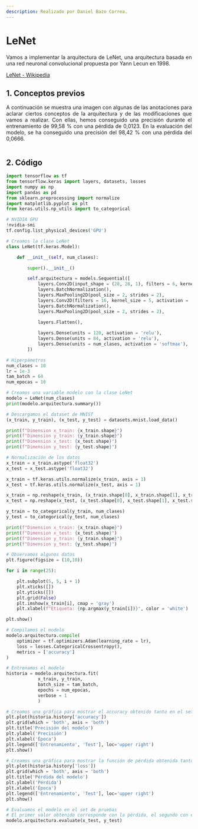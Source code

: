 ```yaml
---
description: Realizado por Daniel Bazo Correa.
---
```


<div align="justify">

# LeNet

Vamos a implementar la arquitectura de LeNet, una arquitectura basada en una red neuronal convolucional propuesta por Yann Lecun en 1998.

[LeNet - Wikipedia](https://en.wikipedia.org/wiki/LeNet)

## 1. Conceptos previos

A continuación se muestra una imagen con algunas de las anotaciones para aclarar ciertos conceptos de la arquitectura y de las modificaciones que vamos a realizar. Con ellas, hemos conseguido una precisión durante el entrenamiento de 99,58 % con una pérdida de 0,0123. En la evaluación del modelo, se ha conseguido una precisión del 98,42 % con una pérdida del 0,0666.

<figure><img src="../../../.gitbook/assets/160DD17B-DDE1-4C60-BAF1-A441AF9DBE98.jpeg" alt=""><figcaption></figcaption></figure>

## 2. Código

```python
import tensorflow as tf
from tensorflow.keras import layers, datasets, losses
import numpy as np
import pandas as pd
from sklearn.preprocessing import normalize
import matplotlib.pyplot as plt
from keras.utils.np_utils import to_categorical

# NVIDIA GPU
!nvidia-smi
tf.config.list_physical_devices('GPU')

# Creamos la clase LeNet
class LeNet(tf.keras.Model):

    def __init__(self, num_clases):

        super().__init__()

        self.arquitectura = models.Sequential([
            layers.Conv2D(input_shape = (28, 28, 1), filters = 6, kernel_size = 5, padding = 'same', activation = 'relu'),
            layers.BatchNormalization(),
            layers.MaxPooling2D(pool_size = 2, strides = 2),
            layers.Conv2D(filters = 16, kernel_size = 5, activation = 'relu'),
            layers.BatchNormalization(),
            layers.MaxPooling2D(pool_size = 2, strides = 2),
            
            layers.Flatten(),

            layers.Dense(units = 120, activation = 'relu'),
            layers.Dense(units = 84, activation = 'relu'),
            layers.Dense(units = num_clases, activation = 'softmax'),
        ])

# Hiperpámetros
num_clases = 10
lr = 1e-3
tam_batch = 64
num_epocas = 10

# Creamos una variable modelo con la clase LeNet
modelo = LeNet(num_clases)
print(modelo.arquitectura.summary())

# Descargamos el dataset de MNIST
(x_train, y_train), (x_test, y_test) = datasets.mnist.load_data()

print(f"Dimension x_train: {x_train.shape}")
print(f"Dimension y_train: {y_train.shape}")
print(f"Dimension x_test: {x_test.shape}")
print(f"Dimension y_test: {y_test.shape}")

# Normalización de los datos
x_train = x_train.astype('float32')
x_test = x_test.astype('float32')

x_train = tf.keras.utils.normalize(x_train, axis = 1)
x_test = tf.keras.utils.normalize(x_test, axis = 1)

x_train = np.reshape(x_train, (x_train.shape[0], x_train.shape[1], x_train.shape[1], 1))
x_test = np.reshape(x_test, (x_test.shape[0], x_test.shape[1], x_test.shape[1], 1))

y_train = to_categorical(y_train, num_clases)
y_test = to_categorical(y_test, num_clases)

print(f"Dimension x_train: {x_train.shape}")
print(f"Dimension x_test: {x_test.shape}")
print(f"Dimension y_train: {y_train.shape}")
print(f"Dimension y_test: {y_test.shape}")

# Observamos algunos datos
plt.figure(figsize = (10,10))

for i in range(25):

    plt.subplot(5, 5, i + 1)
    plt.xticks([])
    plt.yticks([])
    plt.grid(False)
    plt.imshow(x_train[i], cmap = 'gray')
    plt.xlabel(f"Etiqueta: {np.argmax(y_train[i])}", color = 'white')

plt.show()

# Compilamos el modelo
modelo.arquitectura.compile(
    optimizer = tf.optimizers.Adam(learning_rate = lr),
    loss = losses.CategoricalCrossentropy(), 
    metrics = ['accuracy']
)

# Entrenamos el modelo
historia = modelo.arquitectura.fit(
            x_train, y_train,
            batch_size = tam_batch,
            epochs = num_epocas,
            verbose = 1
            )

# Creamos una gráfica para mostrar el accuracy obtenido tanto en el set de entrenamiento como en el de validacion
plt.plot(historia.history['accuracy'])
plt.grid(which = 'both', axis = 'both')
plt.title('Precisión del modelo')
plt.ylabel('Precisión')
plt.xlabel('Época')
plt.legend(['Entrenamiento', 'Test'], loc='upper right')
plt.show()

# Creamos una gráfica para mostrar la función de pérdida obtenida tanto en el set de entrenamiento como en el de validacion
plt.plot(historia.history['loss'])
plt.grid(which = 'both', axis = 'both')
plt.title('Pérdida del modelo')
plt.ylabel('Pérdida')
plt.xlabel('Época')
plt.legend(['Entrenamiento', 'Test'], loc='upper right')
plt.show()

# Evaluamos el modelo en el set de pruebas
# El primer valor obtenido corresponde con la pérdida, el segundo con el accuracy
modelo.arquitectura.evaluate(x_test, y_test)
```

</div>
